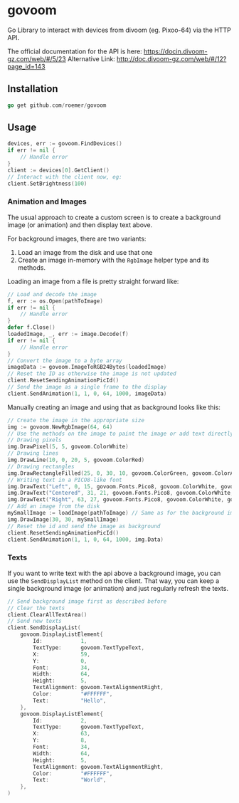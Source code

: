 # govoom
Go Library to interact with devices from divoom (eg. Pixoo-64) via the HTTP API.

The official documentation for the API is here: https://docin.divoom-gz.com/web/#/5/23
Alternative Link: http://doc.divoom-gz.com/web/#/12?page_id=143

## Installation

```go
go get github.com/roemer/govoom
```

## Usage

```go
devices, err := govoom.FindDevices()
if err != nil {
    // Handle error
}
client := devices[0].GetClient()
// Interact with the client now, eg:
client.SetBrightness(100)
```

### Animation and Images

The usual approach to create a custom screen is to create a background image (or animation) and then display text above.

For background images, there are two variants:
1. Load an image from the disk and use that one
2. Create an image in-memory with the `RgbImage` helper type and its methods.

Loading an image from a file is pretty straight forward like:
```go
// Load and decode the image
f, err := os.Open(pathToImage)
if err != nil {
    // Handle error
}
defer f.Close()
loadedImage, _, err := image.Decode(f)
if err != nil {
    // Handle error
}
// Convert the image to a byte array
imageData := govoom.ImageToRGB24Bytes(loadedImage)
// Reset the ID as otherwise the image is not updated
client.ResetSendingAnimationPicId()
// Send the image as a single frame to the display
client.SendAnimation(1, 1, 0, 64, 1000, imageData)
```

Manually creating an image and using that as background looks like this:
```go
// Create the image in the appropriate size
img := govoom.NewRgbImage(64, 64)
// Use the methods on the image to paint the image or add text directly:
// Drawing pixels
img.DrawPixel(5, 5, govoom.ColorWhite)
// Drawing lines
img.DrawLine(10, 0, 20, 5, govoom.ColorRed)
// Drawing rectangles
img.DrawRectangleFilled(25, 0, 30, 10, govoom.ColorGreen, govoom.ColorAqua)
// Writing text in a PICO8-like font
img.DrawText("Left", 0, 15, govoom.Fonts.Pico8, govoom.ColorWhite, govoom.TextAlignmentLeft)
img.DrawText("Centered", 31, 21, govoom.Fonts.Pico8, govoom.ColorWhite, govoom.TextAlignmentMiddle)
img.DrawText("Right", 63, 27, govoom.Fonts.Pico8, govoom.ColorWhite, govoom.TextAlignmentRight)
// Add an image from the disk
mySmallImage := loadImage(pathToImage) // Same as for the background image
img.DrawImage(30, 30, mySmallImage)
// Reset the id and send the image as background
client.ResetSendingAnimationPicId()
client.SendAnimation(1, 1, 0, 64, 1000, img.Data)
```

### Texts

If you want to write text with the api above a background image, you can use the `SendDisplayList` method on the client.
That way, you can keep a single background image (or animation) and just regularly refresh the texts.

```go
// Send background image first as described before
// Clear the texts
client.ClearAllTextArea()
// Send new texts
client.SendDisplayList(
    govoom.DisplayListElement{
        Id:            1,
        TextType:      govoom.TextTypeText,
        X:             59,
        Y:             0,
        Font:          34,
        Width:         64,
        Height:        5,
        TextAlignment: govoom.TextAlignmentRight,
        Color:         "#FFFFFF",
        Text:          "Hello",
    },
    govoom.DisplayListElement{
        Id:            2,
        TextType:      govoom.TextTypeText,
        X:             63,
        Y:             8,
        Font:          34,
        Width:         64,
        Height:        5,
        TextAlignment: govoom.TextAlignmentRight,
        Color:         "#FFFFFF",
        Text:          "World",
    },
)
```
